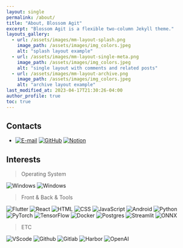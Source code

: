 ```yaml
---
layout: single
permalink: /about/
title: "About, Blossom Agit"
excerpt: "Blossom Agit is a flexible two-column Jekyll theme."
layouts_gallery:
  - url: /assets/images/mm-layout-splash.png
    image_path: /assets/images/img_colors.jpeg
    alt: "splash layout example"
  - url: /assets/images/mm-layout-single-meta.png
    image_path: /assets/images/img_colors.jpeg
    alt: "single layout with comments and related posts"
  - url: /assets/images/mm-layout-archive.png
    image_path: /assets/images/img_colors.jpeg
    alt: "archive layout example"
last_modified_at: 2023-04-17T21:30:26-04:00
author_profile: true
toc: true
---
```


## Contacts

+ <a href = "mailto:blossom.agit@gmail.com"><img alt="E-mail" src ="https://img.shields.io/badge/Email-000000.svg?&style=for-the-badge&logo=Gmail&logoColor=white"/></a>
<a href = "https://github.com/blossom-agit"><img alt="GitHub" src ="https://img.shields.io/badge/GitHub-000000.svg?&style=for-the-badge&logo=GitHub&logoColor=white"/></a>
<a href = "https://guttural-eyebrow-89d.notion.site/78c2a1e3c5a24171af843e63e5407b33"> <img alt="Notion" src="https://img.shields.io/badge/Notion-000000.svg?&style=for-the-badge&logo=Notion&logoColor=white"/></a> 
<!-- <a href = "https://for-it-study.tistory.com/"> <img alt="Tistory" src ="https://img.shields.io/badge/Tistory-white.svg?&style=for-the-badge"/></a> -->


## Interests
<!-- 
OS : Windows, Ubuntu
Front : HTML,CSS,JS,Flutter,React,Android
Back : Python,Docker,Postgre
-->
> Operating System<br>

<img alt="Windows" src ="https://img.shields.io/badge/Windows-0078D6.svg?&style=for-the-badge&logo=Windows&logoColor=white"/>
<img alt="Windows" src ="https://img.shields.io/badge/Ubuntu-E95420.svg?&style=for-the-badge&logo=Ubuntu&logoColor=white"/>

> Front & Back & Tools <br>

<img alt="Flutter" src ="https://img.shields.io/badge/Flutter-02569B.svg?&style=for-the-badge&logo=Flutter&logoColor=white"/> 
<img alt="React" src ="https://img.shields.io/badge/react-61DAFB.svg?&style=for-the-badge&logo=React&logoColor=white"/> 
<img alt="HTML" src ="https://img.shields.io/badge/HTML5-E34F26.svg?&style=for-the-badge&logo=HTML5&logoColor=white"/> 
<img alt="CSS" src ="https://img.shields.io/badge/CSS3-1572B6.svg?&style=for-the-badge&logo=CSS&logoColor=white"/> 
<img alt="JavaScript" src ="https://img.shields.io/badge/JavaScriipt-F7DF1E.svg?&style=for-the-badge&logo=JavaScript&logoColor=black"/> 
<img alt="Android" src ="https://img.shields.io/badge/Android-3DDC84.svg?&style=for-the-badge&logo=Android&logoColor=black"/> 
<img alt="Python" src ="https://img.shields.io/badge/Python-3776AB.svg?&style=for-the-badge&logo=Python&logoColor=white"/>
<img alt="PyTorch" src ="https://img.shields.io/badge/PyTorch-EE4C2C.svg?&style=for-the-badge&logo=PyTorch&logoColor=white"/>
<img alt="TensorFlow" src ="https://img.shields.io/badge/TensorFlow-FF6F00.svg?&style=for-the-badge&logo=TensorFlow&logoColor=white"/>
<img alt="Docker" src ="https://img.shields.io/badge/Docker-2496ED.svg?&style=for-the-badge&logo=Docker&logoColor=white"/>
<img alt="Postgres" src ="https://img.shields.io/badge/PostgreSQL-4169E1.svg?&style=for-the-badge&logo=PostgreSQL&logoColor=white"/>
<img alt="Streamlit" src ="https://img.shields.io/badge/Streamlit-FF4B4B.svg?&style=for-the-badge&logo=Streamlit&logoColor=white"/> 
<img alt="ONNX" src ="https://img.shields.io/badge/ONNX-005CED.svg?&style=for-the-badge&logo=ONNX&logoColor=white"/>

> ETC<br>

<img alt="VScode" src ="https://img.shields.io/badge/VScode-007ACC.svg?&style=for-the-badge&logo=visualstudiocode&logoColor=white"/>
<img alt="Github" src ="https://img.shields.io/badge/Github-181717.svg?&style=for-the-badge&logo=Github&logoColor=white"/>
<img alt="Gitlab" src ="https://img.shields.io/badge/Gitlab-FC6D26.svg?&style=for-the-badge&logo=Gitlab&logoColor=white"/>
<img alt="Harbor" src ="https://img.shields.io/badge/Harbor-60B932.svg?&style=for-the-badge&logo=Harbor&logoColor=white"/> 
<img alt="OpenAI" src ="https://img.shields.io/badge/OpenAI-412991.svg?&style=for-the-badge&logo=OpenAI&logoColor=white"/>

<!-- 
<img alt="replace" src ="https://img.shields.io/badge/replace-replace.svg?&style=for-the-badge&logo=replace&logoColor=white"/>
 -->

